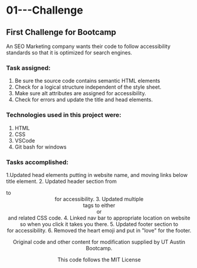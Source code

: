 # 01---Challenge

## First Challenge for Bootcamp
An SEO Marketing company wants their code to follow accessibility standards so that it is optimized for search engines. 

### Task assigned:
  1. Be sure the source code contains semantic HTML elements
  2. Check for a logical structure independent of the style sheet.
  3. Make sure alt attributes are assigned for accessibility.
  4. Check for errors and update the title and head elements.

### Technologies used in this project were:
  1. HTML
  2. CSS
  3. VSCode
  4. Git bash for windows

### Tasks accomplished:
  1.Updated head elements putting in website name, and moving links below title element.
  2. Updated header section from <section> to <header> for accessibility.
  3. Updated multiple <div> tags to either <section> or <nav> and related CSS code.
  4. Linked nav bar to appropriate location on website so when you click it takes you there.
  5. Updated footer section to <footer> for accessibility.
  6. Removed the heart emoji and put in "love" for the footer.

Original code and other content for modification supplied by UT Austin Bootcamp.

This code follows the MIT License